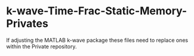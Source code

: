 # k-wave-Time-Frac-Static-Memory-Privates
If adjusting the MATLAB k-wave package these files need to replace ones within the Private repository.
